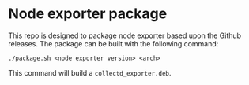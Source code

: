 # Node exporter package

This repo is designed to package node exporter based upon the Github releases.
The package can be built with the following command:

```
./package.sh <node exporter version> <arch>
```

This command will build a `collectd_exporter.deb`.
